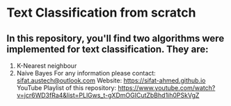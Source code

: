 # Text Classification from scratch
## In this repository, you'll find two algorithms were implemented for text classification. They are:
1. K-Nearest neighbour
2. Naive Bayes
For any information please contact: sifat.austech@outlook.com
Website: https://sifat-ahmed.github.io
YouTube Playlist of this repository: https://www.youtube.com/watch?v=jcr6WD3fRa4&list=PLlGws_t-gXDmOGICutZbBhd1ih0PSkVgZ
